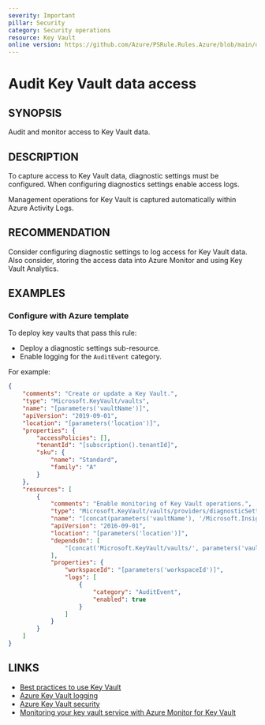 ```yaml
---
severity: Important
pillar: Security
category: Security operations
resource: Key Vault
online version: https://github.com/Azure/PSRule.Rules.Azure/blob/main/docs/en/rules/Azure.KeyVault.Logs.md
---
```


# Audit Key Vault data access

## SYNOPSIS

Audit and monitor access to Key Vault data.

## DESCRIPTION

To capture access to Key Vault data, diagnostic settings must be configured.
When configuring diagnostics settings enable access logs.

Management operations for Key Vault is captured automatically within Azure Activity Logs.

## RECOMMENDATION

Consider configuring diagnostic settings to log access for Key Vault data.
Also consider, storing the access data into Azure Monitor and using Key Vault Analytics.

## EXAMPLES

### Configure with Azure template

To deploy key vaults that pass this rule:

- Deploy a diagnostic settings sub-resource.
- Enable logging for the `AuditEvent` category.

For example:

```json
{
    "comments": "Create or update a Key Vault.",
    "type": "Microsoft.KeyVault/vaults",
    "name": "[parameters('vaultName')]",
    "apiVersion": "2019-09-01",
    "location": "[parameters('location')]",
    "properties": {
        "accessPolicies": [],
        "tenantId": "[subscription().tenantId]",
        "sku": {
            "name": "Standard",
            "family": "A"
        }
    },
    "resources": [
        {
            "comments": "Enable monitoring of Key Vault operations.",
            "type": "Microsoft.KeyVault/vaults/providers/diagnosticSettings",
            "name": "[concat(parameters('vaultName'), '/Microsoft.Insights/service')]",
            "apiVersion": "2016-09-01",
            "location": "[parameters('location')]",
            "dependsOn": [
                "[concat('Microsoft.KeyVault/vaults/', parameters('vaultName'))]"
            ],
            "properties": {
                "workspaceId": "[parameters('workspaceId')]",
                "logs": [
                    {
                        "category": "AuditEvent",
                        "enabled": true
                    }
                ]
            }
        }
    ]
}
```

## LINKS

- [Best practices to use Key Vault](https://docs.microsoft.com/azure/key-vault/general/best-practices)
- [Azure Key Vault logging](https://docs.microsoft.com/azure/key-vault/general/logging)
- [Azure Key Vault security](https://docs.microsoft.com/azure/key-vault/general/security-overview#logging-and-monitoring)
- [Monitoring your key vault service with Azure Monitor for Key Vault](https://docs.microsoft.com/azure/azure-monitor/insights/key-vault-insights-overview)
